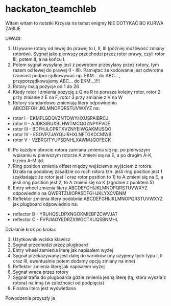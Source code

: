 # hackaton_teamchleb

Witam witam to notatki Krzysia na temat enigmy NIE DOTYKAĆ BO KURWA ZABIJE

UWAGI:
1. Używane rotory od lewej do prawej to I, II, III (później możliwość zmiany rotorów). Sygnał jako pierwszy przechodzi przez rotor prawy, czyli rotor III, potem II, a na końcu I.
2. Potem sygnał wysyłany jest z powrotem przesyłany przez rotory, tym razem od lewej do prawej (I - III). Pamiętać że kodowanie jest odwrotne (zamiast podporządkowywać np. EKM... do ABC..., przyporządkowujemy ABC... do EKM...)!!!
3. Rotory mają pozycje od 1 do 26
4. Kiedy rotor I zmienia pozycję z Q na R to porusza kolejny rotor, rotor 2 przy zmianie z E na F, rotor 3 przy zmianie z V na W
5. Rotory standardowo zmieniają litery odpowiednio ABCDEFGHIJKLMNOPQRSTUVWXYZ na:
- rotor I - EKMFLGDQVZNTOWYHXUSPAIBRCJ
- rotor II - AJDKSIRUXBLHWTMCQGZNPYFVOE
- rotor III - BDFHJLCPRTXVZNYEIWGAKMUSQO
- rotor IV - ESOVPZJAYQUIRHXLNFTGKDCMWB
- rotor V - VZBRGITYUPSDNHLXAWMJQOFECK
6. Po każdym obrocie rotora zamiana zmienia się np. po pierwszym wpisaniu w pierwszym rotorze A zmieni się na E, a po drugim A-K, trzeim A-M itd.
7. Ring position zmienia offset między wejściem a wyjściem z rotora. Działa na podobnej zasadzie co ruch rotora tzn. jeśli ring position jest 1 (zakładając że rotor jest I oraz rotor position to 1) to A zmieni się na E, a jeśli ring position jest 2, to A zmieni się na K (zgodnie z punktem 5)
8. Entry wheel zmienia litery ABCDEFGHIJKLMNOPQRSTUVWXYZ odpowiednio na QWERTZUIOPASDFGHJKLYXCVBNM
9. Reflektor zmienia litery podobnie ABCDEFGHIJKLMNOPQRSTUVWXYZ jak plugboard odpowiednio na:
- reflector B - YRUHQSLDPXNGOKMIEBFZCWVJAT
- reflector C - FVPJIAOYEDRZXWGCTKUQSBNMHL

Działanie krok po kroku:
1. Użytkownik wciska klawisz
2. Sygnał przechodzi przez plugboard
3. Entry wheel zamienia literę jak napisałem wyżej
4. Sygnał przekazywany jest dalej do wirników (my użyjemy tych typu I, II oraz III, ewentualnie potem dodamy opcję zmiany na inne) 
5. Reflektor zmienia literę jak napisałem wyżej
6. Sygnał wraca przez rotory
7. Sygnał trafia do plugboarda gdzie zmienia jedną literę (tą, która wyszła z rotora) na inną (w zależności od podpięcia)
8. Finalna litera jest wyświetlana

Powodzenia przyszły ja
